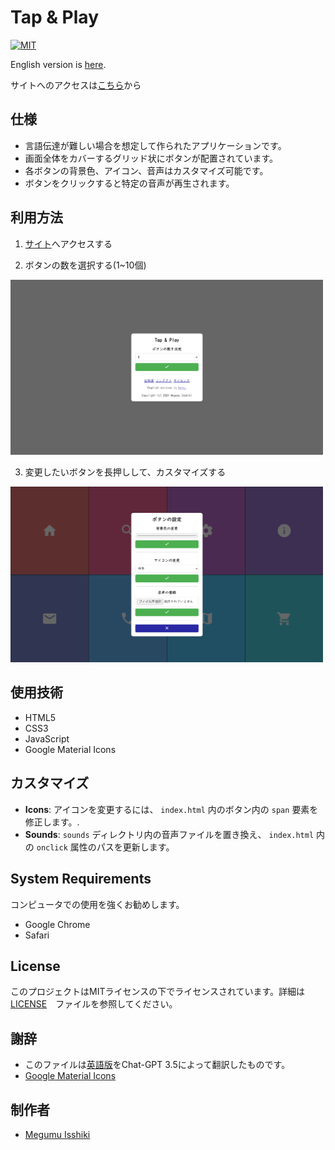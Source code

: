 # Tap & Play

[![MIT](https://custom-icon-badges.herokuapp.com/badge/license-MIT-8BB80A.svg?logo=law&logoColor=white)]()

English version is [here](https://github.com/Davinci-Meg/sound_button/blob/main/README.md).

サイトへのアクセスは[こちら](https://davinci-meg.github.io/Tap_and_Play/)から

## 仕様

- 言語伝達が難しい場合を想定して作られたアプリケーションです。
- 画面全体をカバーするグリッド状にボタンが配置されています。
- 各ボタンの背景色、アイコン、音声はカスタマイズ可能です。
- ボタンをクリックすると特定の音声が再生されます。

## 利用方法

1. [サイト](https://davinci-meg.github.io/Tap_and_Play/)へアクセスする

2. ボタンの数を選択する(1~10個)
<img width="500" alt="" src="assets/img/image1.png">

3. 変更したいボタンを長押しして、カスタマイズする
<img width="500" alt="" src="assets/img/image2.png">

## 使用技術

- HTML5
- CSS3
- JavaScript
- Google Material Icons

## カスタマイズ

- **Icons**: アイコンを変更するには、 `index.html` 内のボタン内の `span` 要素を修正します。.
- **Sounds**: `sounds` ディレクトリ内の音声ファイルを置き換え、 `index.html` 内の `onclick` 属性のパスを更新します。

## System Requirements

コンピュータでの使用を強くお勧めします。
- Google Chrome
- Safari

## License

このプロジェクトはMITライセンスの下でライセンスされています。詳細は　[LICENSE](LICENSE)　ファイルを参照してください。

## 謝辞

- このファイルは[英語版](https://github.com/Davinci-Meg/sound_button/blob/main/README.md)をChat-GPT 3.5によって翻訳したものです。
- [Google Material Icons](https://fonts.google.com/icons)

## 制作者

- [Megumu Isshiki](https://github.com/Davinci-Meg)
